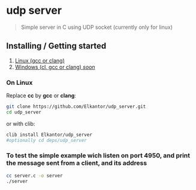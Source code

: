 # udp server
> Simple server in C using UDP socket (currently only for linux)

## Installing / Getting started

1. [Linux (gcc or clang)](#on-linux)
2. [Windows (cl, gcc or clang) *soon*](#on-windows)

### On Linux
Replace **cc** by **gcc** or **clang**:

```bash
git clone https://github.com/Elkantor/udp_server.git
cd udp_server
```

or with clib:
```bash
clib install Elkantor/udp_server
#optionally cd deps/udp_server
```

### To test the simple example wich listen on port 4950, and print the message sent from a client, and its address
```bash
cc server.c -o server
./server
```
